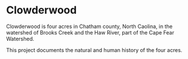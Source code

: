# Clowderwood

Clowderwood is four acres in Chatham county, North Caolina, in the watershed of Brooks Creek and the Haw River, part of the Cape Fear Watershed. 

This project documents the natural and human history of the four acres.